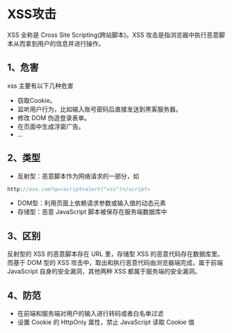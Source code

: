 # XSS攻击
XSS 全称是 Cross Site Scripting(跨站脚本)。XSS 攻击是指浏览器中执行恶意脚本从而拿到用户的信息并进行操作。

## 1、危害

xss 主要有以下几种危害
- 窃取Cookie。
- 监听用户行为，比如输入账号密码后直接发送到黑客服务器。
- 修改 DOM 伪造登录表单。
- 在页面中生成浮窗广告。
- ...

## 2、类型

- 反射型：恶意脚本作为网络请求的一部分，如
```javascript
http://xxx.com?q=<script>alert("xss")</script>
```
- DOM型：利用页面上依赖请求参数或输入值的动态元素
- 存储型：恶意 JavaScript 脚本被保存在服务端数据库中

## 3、区别
反射型的 XSS 的恶意脚本存在 URL 里，存储型 XSS 的恶意代码存在数据库里。  
而基于 DOM 型的 XSS 攻击中，取出和执行恶意代码由浏览器端完成，属于前端 JavaScript 自身的安全漏洞，其他两种 XSS 都属于服务端的安全漏洞。

## 4、防范
- 在前端和服务端对用户的输入进行转码或者白名单过滤
- 设置 Cookie 的 HttpOnly 属性，禁止 JavaScript 读取 Cookie 值
